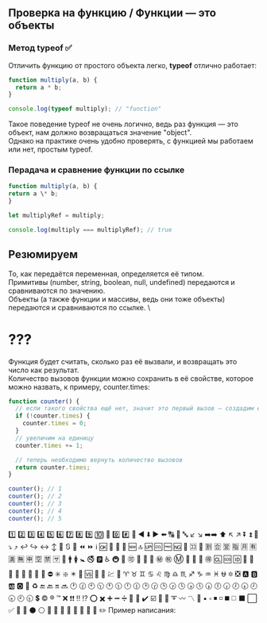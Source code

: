 ## Проверка на функцию / Функции — это объекты

### Метод typeof ✅

Отличить функцию от простого объекта легко, **typeof** отлично работает:

```javascript
function multiply(a, b) {
  return a * b;
}

console.log(typeof multiply); // "function"
```

Такое поведение typeof не очень логично, ведь раз функция — это объект, нам должно возвращаться значение "object". \
Однако на практике очень удобно проверять, с функцией мы работаем или нет, простым typeof.

### Перадача и сравнение функции по ссылке

```javascript
function multiply(a, b) {
return a \* b;
}

let multiplyRef = multiply;

console.log(multiply === multiplyRef); // true
```

## Резюмируем

То, как передаётся переменная, определяется её типом. \
Примитивы (number, string, boolean, null, undefined) передаются и сравниваются по значению. \
Объекты (а также функции и массивы, ведь они тоже объекты) передаются и сравниваются по ссылке. \

# ???

Функция будет считать, сколько раз её вызвали, и возвращать это число как результат. \
Количество вызовов функции можно сохранить в её свойстве, которое можно назвать, к примеру, counter.times:

```javascript
function counter() {
  // если такого свойства ещё нет, значит это первый вызов — создадим его
  if (!counter.times) {
    counter.times = 0;
  }
  // увеличим на единицу
  counter.times += 1;

  // теперь необходимо вернуть количество вызовов
  return counter.times;
}
```

```javascript
counter(); // 1
counter(); // 2
counter(); // 3
counter(); // 4
counter(); // 5
```

1️⃣ 2️⃣ 3️⃣ 4️⃣ 5️⃣ 6️⃣ 7️⃣ 8️⃣ 9️⃣ 🔟 🔢 0️⃣ #️⃣ 🔣 ◀️ ⬇️ ▶️ ⬅️ 🔠 🔡 🔤 ↙️ ↘️ ➡️➡️ ⬆️ ↖️ ↗️ ⏬ ⏫ 🔽 ⤵️ ⤴️ ↩️ ↪️ ↔️ ↕️ 🔼 🔃 🔄 ⏪ ⏩ ℹ️ 🆗 🔀 🔁 🔂 🆕 🔝 🆙 🆒 🆓 🆖 🎦 🈁 📶 🈹 🈴 🈺 🈯 🈷️ 🈶 🈵 🈚 🈸 🈳 🈲 🈂️ 🚻 🚹 🚺 🚼 🚭 🅿️ ♿ 🚇 🛄 🉑 🚾 🚰 🚮 ㊙️ ㊗️ Ⓜ️ 🛂 🛅 🛃 🉐 🆑 🆘 🆔 🚫 🔞 📵 🚯 🚱 🚳 🚷 🚸 ⛔ ✳️ ❇️ ✴️ 💟 🆚 📳 📴 💹 💱 ♈ ♉ ♊ ♋ ♌ ♍ ♎ ♏ ♐ ♑ ♒ ♓ ⛎ 🔯 ❎ 🅰️ 🅱️ 🆎 🅾️ 💠 ♻️ 🔚 🔙 🔛 🔜 🕐 🕜 🕙 🕥 🕚 🕦 🕛 🕧 🕑 🕝 🕒 🕞 🕓 🕟 🕔 🕠 🕕 🕡 🕖 🕢 🕗 🕣 🕘 🕤 💲 ©️ ®️ ™️ ❌ ❗❗ ‼️ ⁉️ ⭕ ✖️ ➕ ➖ ➗ 💮 💯 ✔️ ☑️ 🔘 🔗 ➰ 〰️ 〽️ 🔱 ▪️ ▫️ ◾ ◽ ◼️ ◻️ ⬛ ⬜ ✅ 🔲
🔳 ⚫ ⚪ 🔴 🔵 🔷 🔶 🔹 🔸 🔺 🔻
✏️ Пример написания:
